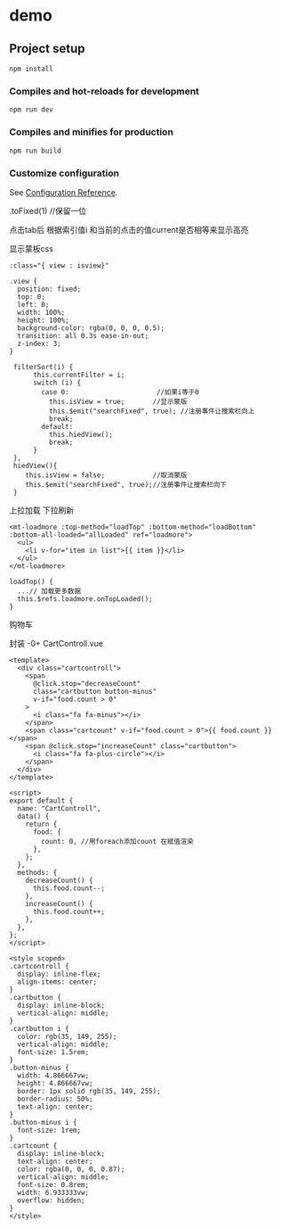 # demo

## Project setup
```
npm install
```

### Compiles and hot-reloads for development
```
npm run dev
```

### Compiles and minifies for production
```
npm run build
```

### Customize configuration
See [Configuration Reference](https://cli.vuejs.org/config/).

.toFixed(1)  //保留一位

点击tab后 根据索引值i 和当前的点击的值current是否相等来显示高亮

显示蒙板css

```
:class="{ view : isview}"
```

```
.view {
  position: fixed;
  top: 0;
  left: 0;
  width: 100%;
  height: 100%;
  background-color: rgba(0, 0, 0, 0.5);
  transition: all 0.3s ease-in-out;
  z-index: 3;
}
```

```
 filterSort(i) {
      this.currentFilter = i;
      switch (i) {
        case 0:						 //如果i等于0
          this.isView = true;		//显示蒙版
          this.$emit("searchFixed", true); //注册事件让搜索栏向上
          break;
        default:
          this.hiedView();
          break;
      }
 },
 hiedView(){
 	this.isView = false;			//取消蒙版
 	this.$emit("searchFixed", true);//注册事件让搜索栏向下	
 }
```

上拉加载 下拉刷新

```
<mt-loadmore :top-method="loadTop" :bottom-method="loadBottom" :bottom-all-loaded="allLoaded" ref="loadmore">
  <ul>
    <li v-for="item in list">{{ item }}</li>
  </ul>
</mt-loadmore>

loadTop() {
  ...// 加载更多数据
  this.$refs.loadmore.onTopLoaded();
}
```

购物车 



封装 -0+ CartControll.vue

```
<template>
  <div class="cartcontroll">
    <span
      @click.stop="decreaseCount"
      class="cartbutton button-minus"
      v-if="food.count > 0"
    >
      <i class="fa fa-minus"></i>
    </span>
    <span class="cartcount" v-if="food.count > 0">{{ food.count }}</span>
    <span @click.stop="increaseCount" class="cartbutton">
      <i class="fa fa-plus-circle"></i>
    </span>
  </div>
</template>

<script>
export default {
  name: "CartControll",
  data() {
    return {
      food: {
        count: 0, //用foreach添加count 在赋值渲染
      },
    };
  },
  methods: {
    decreaseCount() {
      this.food.count--;
    },
    increaseCount() {
      this.food.count++;
    },
  },
};
</script>

<style scoped>
.cartcontroll {
  display: inline-flex;
  align-items: center;
}
.cartbutton {
  display: inline-block;
  vertical-align: middle;
}
.cartbutton i {
  color: rgb(35, 149, 255);
  vertical-align: middle;
  font-size: 1.5rem;
}
.button-minus {
  width: 4.866667vw;
  height: 4.866667vw;
  border: 1px solid rgb(35, 149, 255);
  border-radius: 50%;
  text-align: center;
}
.button-minus i {
  font-size: 1rem;
}
.cartcount {
  display: inline-block;
  text-align: center;
  color: rgba(0, 0, 0, 0.87);
  vertical-align: middle;
  font-size: 0.8rem;
  width: 6.933333vw;
  overflow: hidden;
}
</style>
```

